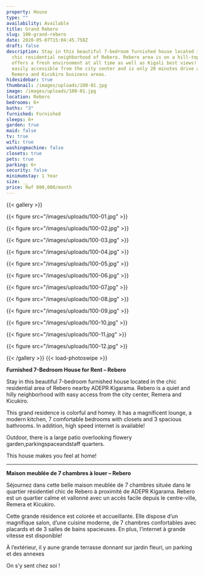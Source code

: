 ```yaml
---
property: House
type: ""
availability: Available
title: Grand Rebero
slug: 100-grand-rebero
date: 2020-05-07T15:04:45.758Z
draft: false
description: Stay in this beautiful 7-bedroom furnished house located in the
  chic residential neighborhood of Rebero. Rebero area is on a hill-top and
  offers a fresh environment at all time as well as Kigali best views! It is
  easily accessible from the city center and is only 20 minutes drive away from
  Remera and Kicukiro business areas.
hidesidebar: true
thumbnail: /images/uploads/100-01.jpg
image: /images/uploads/100-01.jpg
location: Rebero
bedrooms: 6+
baths: "3"
furnished: Furnished
sleeps: 6+
garden: true
maid: false
tv: true
wifi: true
washingmachine: false
closets: true
pets: true
parking: 6+
security: false
minimumstay: 1 Year
size: __
price: Rwf 800,000/month
---
```

{{< gallery >}} 

{{< figure src="/images/uploads/100-01.jpg" >}} 

{{< figure src="/images/uploads/100-02.jpg" >}}

 {{< figure src="/images/uploads/100-03.jpg" >}} 

{{< figure src="/images/uploads/100-04.jpg" >}}

{{< figure src="/images/uploads/100-05.jpg" >}}

 {{< figure src="/images/uploads/100-06.jpg" >}}

 {{< figure src="/images/uploads/100-07.jpg" >}}

 {{< figure src="/images/uploads/100-08.jpg" >}}

{{< figure src="/images/uploads/100-09.jpg" >}} 

{{< figure src="/images/uploads/100-10.jpg" >}}

 {{< figure src="/images/uploads/100-11.jpg" >}} 

{{< figure src="/images/uploads/100-12.jpg" >}}

 {{< /gallery >}} {{< load-photoswipe >}}



**Furnished 7-Bedroom House for Rent – Rebero**

Stay in this beautiful 7-bedroom furnished house located in the chic residential area of Rebero nearby ADEPR Kigarama. Rebero is a quiet and hilly neighborhood with easy access from the city center, Remera and Kicukiro.

This grand residence is colorful and homey. It has a magnificent lounge, a modern kitchen, 7 comfortable bedrooms with closets and 3 spacious bathrooms. In addition, high speed internet is available!

Outdoor, there is a large patio overlooking flowery garden,parkingspaceandstaff quarters.

This house makes you feel at home!

---

**Maison meublée de 7 chambres à louer – Rebero**

Séjournez dans cette belle maison meublée de 7 chambres située dans le quartier résidentiel chic de Rebero à proximité de ADEPR Kigarama. Rebero est un quartier calme et vallonné avec un accès facile depuis le centre-ville, Remera et Kicukiro.

Cette grande résidence est colorée et accueillante. Elle dispose d’un magnifique salon, d’une cuisine moderne, de 7 chambres confortables avec placards et de 3 salles de bains spacieuses. En plus, l‘internet à grande vitesse est disponible!

À l’extérieur, il y aune grande terrasse donnant sur jardin fleuri, un parking et des annexes

On s’y sent chez soi !
